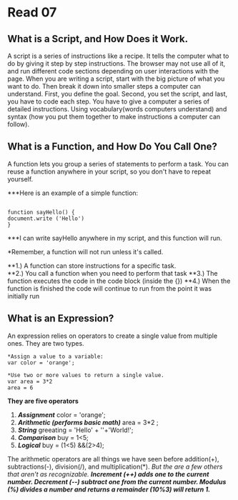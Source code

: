 # Read 07

## What is a Script, and How Does it Work.

A script is a series of instructions like a recipe. It tells the computer what to do by giving it step by step instructions. The browser may not use all of it, and run different code sections depending on user interactions with the page.  When you are writing a script, start with the big picture of what you want to do. Then break it down into smaller steps a computer can understand. First, you define the goal. Second, you set the script, and last, you have to code each step. 
You have to give a computer a series of detailed instructions. Using vocabulary(words computers understand) and syntax (how you put them together to make instructions a computer can follow). 

## What is a Function, and How Do You Call One? 

A function lets you group a series of statements to perform a task.  You can reuse a function anywhere in your script, so you don't have to repeat yourself. 

***Here is an example of a simple function: 
~~~

function sayHello() { 
document.write ('Hello') 
} 
~~~
***I can write sayHello anywhere in my script, and this function will run. 

*Remember, a function will not run unless it's called.   

**1.) A function can store instructions for a specific task.   
**2.) You call a function when you need to perform that task 
**3.) The function executes the code in the code block (inside the {}) 
**4.) When the function is finished the code will continue to run from the point it was initially run 

## What is an Expression? 

An expression relies on operators to create a single value from multiple ones.  They are two types. 
~~~
*Assign a value to a variable: 
var color = 'orange'; 

*Use two or more values to return a single value. 
var area = 3*2
area = 6  
~~~

**They are five operators**  
1. ***Assignment*** color = 'orange'; 
2. ***Arithmetic (performs basic math)***  area = 3*2 ;
3. ***String***  greeating = 'Hello' + ''+'World!';
4. ***Comparison*** buy = 1<5; 
5. ***Logical*** buy = (1<5) &&(2>4);

The arithmetic operators are all things we have seen before addition(+), subtractions(-), division(/), and multiplication(*).  *But the are a few others that aren't as recognizable.*  ***Increment (++) adds one to the current number. Decrement (--) subtract one from the current number. Modulus (%) divides a number and returns a remainder (10%3) will return 1.*** 
